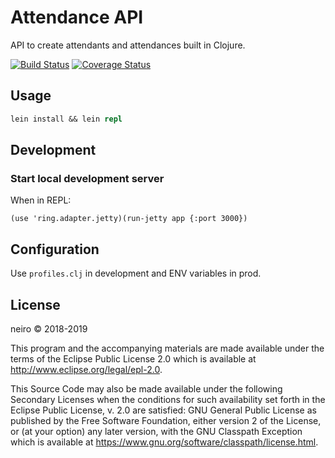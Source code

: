 # Attendance API

API to create attendants and attendances built in Clojure.

[![Build Status](https://travis-ci.org/ne1ro/attendance-api.svg?branch=master)](https://travis-ci.org/ne1ro/attendance-api)
[![Coverage Status](https://coveralls.io/repos/github/ne1ro/attendance-api/badge.svg)](https://coveralls.io/github/ne1ro/attendance-api)

## Usage

```clojure
lein install && lein repl
```

## Development

### Start local development server

When in REPL:
```
(use 'ring.adapter.jetty)(run-jetty app {:port 3000})
```

## Configuration

Use `profiles.clj` in development and ENV variables in prod.

## License

neiro © 2018-2019

This program and the accompanying materials are made available under the
terms of the Eclipse Public License 2.0 which is available at
http://www.eclipse.org/legal/epl-2.0.

This Source Code may also be made available under the following Secondary
Licenses when the conditions for such availability set forth in the Eclipse
Public License, v. 2.0 are satisfied: GNU General Public License as published by
the Free Software Foundation, either version 2 of the License, or (at your
option) any later version, with the GNU Classpath Exception which is available
at https://www.gnu.org/software/classpath/license.html.
